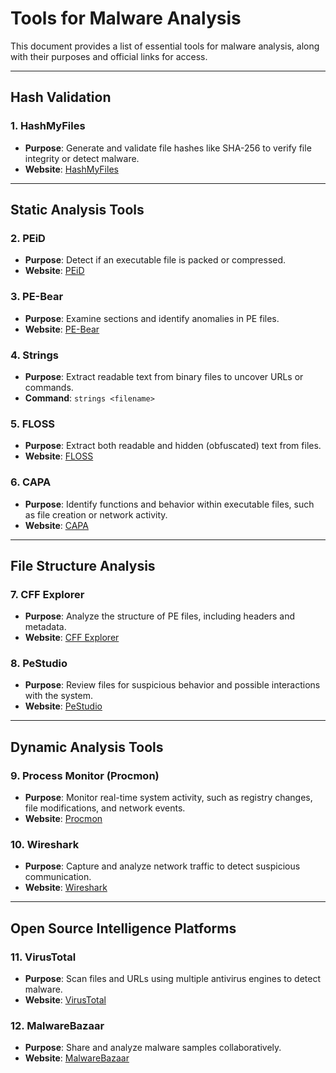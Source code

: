 # Tools for Malware Analysis

This document provides a list of essential tools for malware analysis, along with their purposes and official links for access.

---

## Hash Validation
### 1. **HashMyFiles**
- **Purpose**: Generate and validate file hashes like SHA-256 to verify file integrity or detect malware.
- **Website**: [HashMyFiles](https://www.nirsoft.net/utils/hash_my_files.html)

---

## Static Analysis Tools
### 2. **PEiD**
- **Purpose**: Detect if an executable file is packed or compressed.
- **Website**: [PEiD](https://peid.info/)

### 3. **PE-Bear**
- **Purpose**: Examine sections and identify anomalies in PE files.
- **Website**: [PE-Bear](https://github.com/hasherezade/pe-bear)

### 4. **Strings**
- **Purpose**: Extract readable text from binary files to uncover URLs or commands.
- **Command**: `strings <filename>`

### 5. **FLOSS**
- **Purpose**: Extract both readable and hidden (obfuscated) text from files.
- **Website**: [FLOSS](https://github.com/mandiant/flare-floss)

### 6. **CAPA**
- **Purpose**: Identify functions and behavior within executable files, such as file creation or network activity.
- **Website**: [CAPA](https://github.com/mandiant/capa)

---

## File Structure Analysis
### 7. **CFF Explorer**
- **Purpose**: Analyze the structure of PE files, including headers and metadata.
- **Website**: [CFF Explorer](http://www.ntcore.com/exsuite.php)

### 8. **PeStudio**
- **Purpose**: Review files for suspicious behavior and possible interactions with the system.
- **Website**: [PeStudio](https://www.winitor.com/)

---

## Dynamic Analysis Tools
### 9. **Process Monitor (Procmon)**
- **Purpose**: Monitor real-time system activity, such as registry changes, file modifications, and network events.
- **Website**: [Procmon](https://docs.microsoft.com/en-us/sysinternals/downloads/procmon)

### 10. **Wireshark**
- **Purpose**: Capture and analyze network traffic to detect suspicious communication.
- **Website**: [Wireshark](https://www.wireshark.org/)

---

## Open Source Intelligence Platforms
### 11. **VirusTotal**
- **Purpose**: Scan files and URLs using multiple antivirus engines to detect malware.
- **Website**: [VirusTotal](https://www.virustotal.com/gui/)

### 12. **MalwareBazaar**
- **Purpose**: Share and analyze malware samples collaboratively.
- **Website**: [MalwareBazaar](https://bazaar.abuse.ch/)

